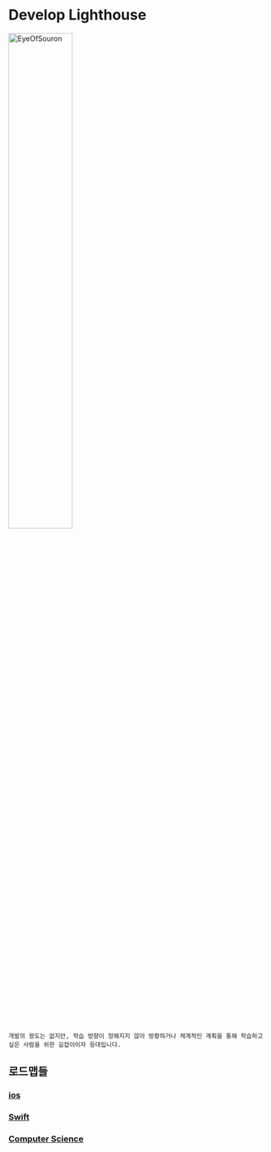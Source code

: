 # Develop Lighthouse
<img src="https://user-images.githubusercontent.com/116094622/226248427-13d4c149-26a6-4cb1-b7b5-5c48f91372e8.png" alt="EyeOfSouron" style="width:50%;">

    개발의 왕도는 없지만, 학습 방향이 정해지지 않아 방황하거나 체계적인 계획을 통해 학습하고 싶은 사람을 위한 길잡이이자 등대입니다.

## 로드맵들

### [ios](https://github.com/AKAPUCH/LearningWithRoadMap/tree/main/ios)
### [Swift](https://github.com/AKAPUCH/LearningWithRoadMap/tree/main/Swift)
### [Computer Science](https://github.com/AKAPUCH/LearningWithRoadMap/tree/main/CS)
